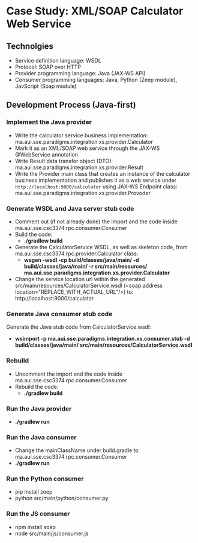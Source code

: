 # Case Study: XML/SOAP Calculator Web Service

## Technolgies
- Service definition language: WSDL
- Protocol: SOAP over HTTP
- Provider programming language: Java (JAX-WS API)
- Consumer programming languages: Java, Python (Zeep module), JavScript (Soap module)

## Development Process (Java-first)
### Implement the Java provider
- Write the calculator service business implementation: ma.aui.sse.paradigms.integration.xs.provider.Calculator
- Mark it as an XML/SOAP web service through the JAX-WS @WebService annotation
- Write Result data transfer object (DTO): ma.aui.sse.paradigms.integration.xs.provider.Result
- Write the Provider main class that creates an instance of the calculator business implementation and publishes it as a web service under `http://localhost:9000/calculator` using JAX-WS Endpoint class: ma.aui.sse.paradigms.integration.xs.provider.Provoder

### Generate WSDL and Java server stub code
- Comment out (if not already done) the import and the code inside ma.aui.sse.csc3374.rpc.consumer.Consumer
- Build the code:
  - **./gradlew build**
- Generate the CalculatorService WSDL, as well as skeleton code, from ma.aui.sse.csc3374.rpc.provider.Calculator class:
  - **wsgen -wsdl -cp build/classes/java/main/ -d build/classes/java/main/ -r src/main/resources/ ma.aui.sse.paradigms.integration.xs.provider.Calculator**
- Change the service location url within the generated src/main/resources/CalculatorService.wsdl (<soap:address location="REPLACE_WITH_ACTUAL_URL"/>) to: http://localhost:9000/calculator

### Generate Java consumer stub code
Generate the Java stub code from CalculatorService.wsdl:
- **wsimport -p ma.aui.sse.paradigms.integration.xs.consumer.stub -d build/classes/java/main/ src/main/resources/CalculatorService.wsdl**

### Rebuild
- Uncomment the import and the code inside ma.aui.sse.csc3374.rpc.consumer.Consumer
- Rebuild the code:
  - **./gradlew build**

### Run the Java provider
- **./gradlew run**

### Run the Java consumer
- Change the mainClassName under build.gradle to ma.aui.sse.csc3374.rpc.consumer.Consumer
- **./gradlew run**

### Run the Python consumer
- pip install zeep
- python src/main/python/consumer.py

### Run the JS consumer
- npm install soap
- node src/main/js/consumer.js
